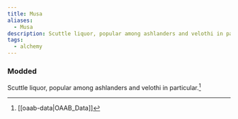 ```yaml
---
title: Musa
aliases:
  - Musa
description: Scuttle liquor, popular among ashlanders and velothi in particular.
tags:
  - alchemy
---
```

### Modded
Scuttle liquor, popular among ashlanders and velothi in particular.[^1]

[^1]: [[oaab-data|OAAB_Data]]